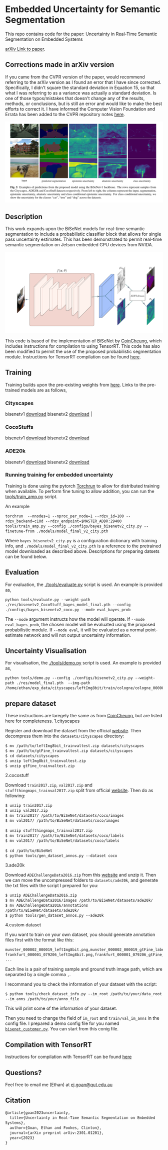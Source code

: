 # Embedded Uncertainty for Semantic Segmentation

This repo contains code for the paper: Uncertainty in Real-Time Semantic Segmentation on Embedded Systems 

[arXiv Link to paper](https://arxiv.org/abs/2301.01201). 

## Corrections made in arXiv version
If you came from the CVPR version of the paper, would recommend referring to the arXiv version as I found an error that I have since corrected. Specifically, I didn't square the standard deviation in Equation 15, so that what I was referring to as a variance was actually a standard deviation. Is one of those typos/mistakes that doesn't change any of the results, methods, or conclusions, but is still an error and would like to make the best efforts to correct it. I have informed the Computer Vision Foundation and Errata has been added to the CVPR repository notes [here](https://openaccess.thecvf.com/CVPR2023_workshops/EVW).

![example plots](assets/eu-seg-examples.png)


## Description

This work expands upon the BiSeNet models for real-time semantic segmentation to include a probabilistic classifier block that allows for single pass uncertainty estimates. This has been demonstrated to permit real-time semantic segmentation on Jetson embedded GPU devices from NVIDA.


![probabilistic model](assets/eu-seg-model.png)

This code is based of the implementation of BiSeNet by [CoinCheung](https://github.com/CoinCheung/BiSeNet), which includes instructions for compilation to using TensorRT. This code has also been modified to permit the use of the proposed probabilistic segmentation module. Instructions for TensorRT compilation can be found  [here](./tensorrt). 

## Training

Training builds upon the pre-existing weights from [here](https://github.com/CoinCheung/BiSeNet). Links to the pre-trained models are as follows,

### Cityscapes
bisenetv1 [download](https://github.com/CoinCheung/BiSeNet/releases/download/0.0.0/model_final_v1_city_new.pth)
bisenetv2  [download](https://github.com/CoinCheung/BiSeNet/releases/download/0.0.0/model_final_v2_city.pth) |

### CocoStuffs
bisenetv1 [download](https://github.com/CoinCheung/BiSeNet/releases/download/0.0.0/model_final_v1_coco_new.pth) 
bisenetv2  [download](https://github.com/CoinCheung/BiSeNet/releases/download/0.0.0/model_final_v2_coco.pth) 

### ADE20k
bisenetv1 [download](https://github.com/CoinCheung/BiSeNet/releases/download/0.0.0/model_final_v1_ade20k.pth)
bisenetv2 [download](https://github.com/CoinCheung/BiSeNet/releases/download/0.0.0/model_final_v2_ade20k.pth)


### Running training for embedded uncertainty

Training is done using the pytorch [Torchrun](https://pytorch.org/docs/stable/elastic/run.html) to allow for distributed training when available. To perform fine tuning to allow addition, you can run the [tools/train_amp.py](./tools/train_amp.py) script.

An example
``` shell
torchrun  --nnodes=1 --nproc_per_node=1 --rdzv_id=100 --rdzv_backend=c10d --rdzv_endpoint=$MASTER_ADDR:29400  tools/train_amp.py --config ./configs/bayes_bisenetv2_city.py --finetune-from ./models/model_final_v2_city.pth
```

Where `bayes_bisenetv2_city.py` is a configuration dictionary with training info, and `./models/model_final_v2_city.pth` is a reference to the pretrained model downloaded as described above. Descriptions for preparing datsets can be found below.


## Evaluation 

For evaluation, the [./tools/evaluate.py](./tools/evaluate.py) script is used. An example is provided as,

``` shell
python tools/evaluate.py --weight-path ./res/bisenetv2_CocoStuff_bayes_model_final.pth --config ./configs/bayes_bisenetv2_coco.py --mode eval_bayes_prob
```

The `--mode` argument instructs how the model will operate. If `--mode eval_bayes_prob`, the chosen model will be evaluated using the proposed probabilistic module. If `--mode eval`, it will be evaluated as a normal point-estimate network and will not output uncertainty information.

## Uncertainty Visualisation 


For visualisation, the [./tools/demo.py](./tools/demo.py) script is used. An example is provided as,

``` shell
python tools/demo.py --config ./configs/bisenetv2_city.py --weight-path ./res/model_final.pth  --img-path /home/ethan/exp_data/cityscapes/leftImg8bit/train/cologne/cologne_000000_000019_leftImg8bit.png 
```


## prepare dataset

These instructions are laregely the same as from  [CoinCheung](https://github.com/CoinCheung/BiSeNet), but are listed here for completeness.
1.cityscapes  

Register and download the dataset from the official [website](https://www.cityscapes-dataset.com/). Then decompress them into the `datasets/cityscapes` directory:  
```
$ mv /path/to/leftImg8bit_trainvaltest.zip datasets/cityscapes
$ mv /path/to/gtFine_trainvaltest.zip datasets/cityscapes
$ cd datasets/cityscapes
$ unzip leftImg8bit_trainvaltest.zip
$ unzip gtFine_trainvaltest.zip
```

2.cocostuff   

Download `train2017.zip`, `val2017.zip` and `stuffthingmaps_trainval2017.zip` split from official [website](https://cocodataset.org/#download). Then do as following:  
```
$ unzip train2017.zip
$ unzip val2017.zip
$ mv train2017/ /path/to/BiSeNet/datasets/coco/images
$ mv val2017/ /path/to/BiSeNet/datasets/coco/images

$ unzip stuffthingmaps_trainval2017.zip
$ mv train2017/ /path/to/BiSeNet/datasets/coco/labels
$ mv val2017/ /path/to/BiSeNet/datasets/coco/labels

$ cd /path/to/BiSeNet
$ python tools/gen_dataset_annos.py --dataset coco
```

3.ade20k

Download `ADEChallengeData2016.zip` from this [website](http://sceneparsing.csail.mit.edu/) and unzip it. Then we can move the uncompressed folders to `datasets/ade20k`, and generate the txt files with the script I prepared for you:  
```
$ unzip ADEChallengeData2016.zip
$ mv ADEChallengeData2016/images /path/to/BiSeNet/datasets/ade20k/
$ mv ADEChallengeData2016/annotations /path/to/BiSeNet/datasets/ade20k/
$ python tools/gen_dataset_annos.py --ade20k
```


4.custom dataset  

If you want to train on your own dataset, you should generate annotation files first with the format like this: 
```
munster_000002_000019_leftImg8bit.png,munster_000002_000019_gtFine_labelIds.png
frankfurt_000001_079206_leftImg8bit.png,frankfurt_000001_079206_gtFine_labelIds.png
...
```
Each line is a pair of training sample and ground truth image path, which are separated by a single comma `,`.   

I recommand you to check the information of your dataset with the script:  
```
$ python tools/check_dataset_info.py --im_root /path/to/your/data_root --im_anns /path/to/your/anno_file
```
This will print some of the information of your dataset.  

Then you need to change the field of `im_root` and `train/val_im_anns` in the config file. I prepared a demo config file for you named [`bisenet_customer.py`](./configs/bisenet_customer.py). You can start from this conig file.

## Compilation with TensorRT
Instructions for compilation with TensorRT can be found [here](./tensorrt/README.md)

## Questions?
Feel free to email me (Ethan) at ej.goan@qut.edu.au

## Citation

``` 
@article{goan2023uncertainty,
  title={Uncertainty in Real-Time Semantic Segmentation on Embedded Systems},
  author={Goan, Ethan and Fookes, Clinton},
  journal={arXiv preprint arXiv:2301.01201},
  year={2023}
}
```
